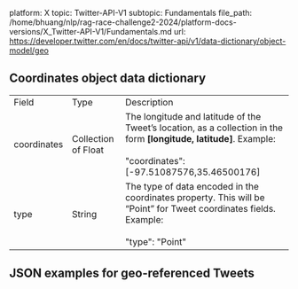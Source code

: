 platform: X
topic: Twitter-API-V1
subtopic: Fundamentals
file_path: /home/bhuang/nlp/rag-race-challenge2-2024/platform-docs-versions/X_Twitter-API-V1/Fundamentals.md
url: https://developer.twitter.com/en/docs/twitter-api/v1/data-dictionary/object-model/geo

## Coordinates object data dictionary

|     |     |     |
| --- | --- | --- |
| Field | Type | Description |
| coordinates | Collection of Float | The longitude and latitude of the Tweet’s location, as a collection in the form **\[longitude, latitude\]**. Example:<br><br>"coordinates":\[-97.51087576,35.46500176\] |
| type | String | The type of data encoded in the coordinates property. This will be “Point” for Tweet coordinates fields. Example:<br><br>"type": "Point" |

## JSON examples for geo-referenced Tweets